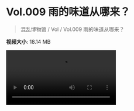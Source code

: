 # Vol.009 雨的味道从哪来？

> 混乱博物馆 / Vol / Vol.009 雨的味道从哪来？

**视频大小**: 18.14 MB

<div class="video"><video src="https://file.hsyhx.top/video/混乱博物馆/Vol/009.mp4" controls preload>🤔 您的浏览器不支持 video 标签</video></div>